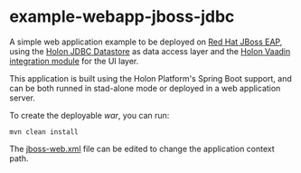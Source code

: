 # example-webapp-jboss-jdbc
A simple web application example to be deployed on [Red Hat JBoss EAP](https://www.redhat.com/en/technologies/jboss-middleware/application-platform), using the [Holon JDBC Datastore](https://github.com/holon-platform/holon-datastore-jdbc) as data access layer and the [Holon Vaadin integration module](https://github.com/holon-platform/holon-vaadin) for the UI layer.

This application is built using the Holon Platform's Spring Boot support, and can be both runned in stad-alone mode or deployed in a web application server.

To create the deployable *war*, you can run:

```
mvn clean install
```

The [jboss-web.xml](https://github.com/holon-platform/example-webapp-jboss-jdbc/blob/master/src/main/webapp/WEB-INF/jboss-web.xml) file can be edited to change the application context path.

